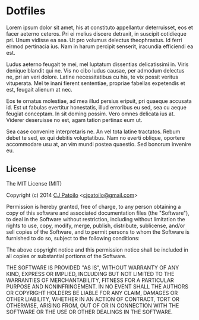 # Dotfiles

Lorem ipsum dolor sit amet, his at constituto appellantur deterruisset, eos et facer aeterno ceteros. Pri ei melius discere detraxit, in suscipit cotidieque pri. Unum vidisse ea sea. Ut pro volumus delectus theophrastus. Id ferri eirmod pertinacia ius. Nam in harum percipit senserit, iracundia efficiendi ea est.

Ludus aeterno feugait te mei, mel luptatum dissentias delicatissimi in. Viris denique blandit qui ne. Vis no cibo ludus causae, per admodum delectus ne, pri an veri dolore. Latine necessitatibus cu his, te vix possit veritus vituperata. Mel te inani fierent sententiae, propriae fabellas expetendis et est, feugait alienum at nec.

Eos te ornatus molestiae, ad mea illud persius eripuit, pri quaeque accusata id. Est ut fabulas evertitur honestatis, illud erroribus eu sed, sea cu aeque feugiat conceptam. In sit doming possim. Vero omnes delicata ius at. Viderer deseruisse no est, agam tation pertinax eum ut.

Sea case convenire interpretaris ne. An vel tota latine tractatos. Rebum debet te sed, ex qui debitis voluptatibus. Nam no everti oblique, oportere accommodare usu at, an vim mundi postea quaestio. Sed bonorum invenire eu.

## License

The MIT License (MIT)

Copyright (c) 2014 [CJ Patoilo](http://cjpatoilo.com) <[cjpatoilo@gmail.com](mailto:cjpatoilo@gmail.com)>

Permission is hereby granted, free of charge, to any person obtaining a copy
of this software and associated documentation files (the "Software"), to deal
in the Software without restriction, including without limitation the rights
to use, copy, modify, merge, publish, distribute, sublicense, and/or sell
copies of the Software, and to permit persons to whom the Software is
furnished to do so, subject to the following conditions:

The above copyright notice and this permission notice shall be included in all
copies or substantial portions of the Software.

THE SOFTWARE IS PROVIDED "AS IS", WITHOUT WARRANTY OF ANY KIND, EXPRESS OR
IMPLIED, INCLUDING BUT NOT LIMITED TO THE WARRANTIES OF MERCHANTABILITY,
FITNESS FOR A PARTICULAR PURPOSE AND NONINFRINGEMENT. IN NO EVENT SHALL THE
AUTHORS OR COPYRIGHT HOLDERS BE LIABLE FOR ANY CLAIM, DAMAGES OR OTHER
LIABILITY, WHETHER IN AN ACTION OF CONTRACT, TORT OR OTHERWISE, ARISING FROM,
OUT OF OR IN CONNECTION WITH THE SOFTWARE OR THE USE OR OTHER DEALINGS IN THE
SOFTWARE.
